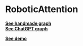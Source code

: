 # RoboticAttention

**[See handmade graph](https://raw.githack.com/S-Andrade/RoboticAttention/main/graph.html)** \
**[See ChatGPT graph](https://raw.githack.com/S-Andrade/RoboticAttention/main/graphChatGPT.html)** 

**[See demo](https://www.veed.io/view/ec7dd99f-e54a-4def-afbd-be0f37ac5329?panel=share)** 

